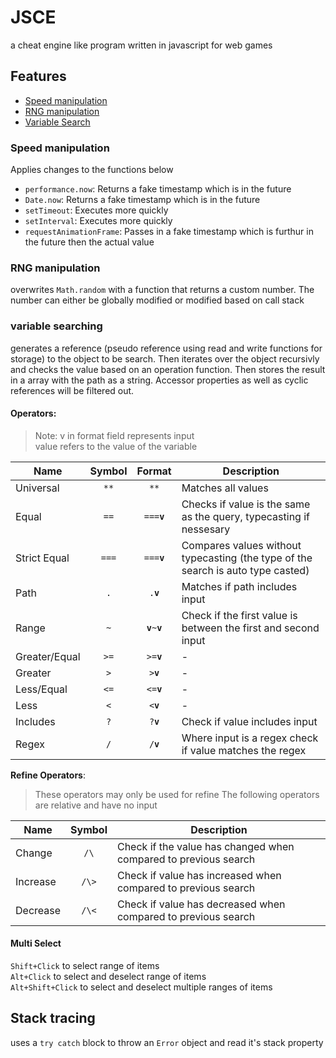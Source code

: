 # JSCE
a cheat engine like program written in javascript for web games

## Features
- [Speed manipulation](#speed-manipulation)
- [RNG manipulation](#rng-manipulation)
- [Variable Search](#variable-searching)

### Speed manipulation

Applies changes to the functions below

- `performance.now`: Returns a fake timestamp which is in the future
- `Date.now`: Returns a fake timestamp which is in the future
- `setTimeout`: Executes more quickly 
- `setInterval`: Executes more quickly 
- `requestAnimationFrame`: Passes in a fake timestamp which is furthur in the future then the actual value

### RNG manipulation

overwrites `Math.random` with a function that returns a custom number. The number can either be globally modified or modified based on call stack

### variable searching

generates a reference (pseudo reference using read and write functions for storage) to the object to be search. Then iterates over the object recursivly and checks the value based on an operation function. Then stores the result in a array with the path as a string. Accessor properties as well as cyclic references will be filtered out.

#### Operators:
> Note: v in format field represents input  
> value refers to the value of the variable

  Name | Symbol | Format | Description
  ---  | :---:  | :---:  | ---
Universal | `**` | `**` | Matches all values
Equal  | `==`   | <code>===<b>v</b></code> |Checks if value is the same as the query, typecasting if nessesary
Strict Equal | `===` | <code>===<b>v</b></code> |Compares values without typecasting (the type of the search is auto type casted)
Path | `.` | <code>.<b>v</b></code> | Matches if path includes input 
Range | `~` | <code><b>v</b>~<b>v</b></code>  | Check if the first value is between the first and second input
Greater/Equal | `>=` | <code>>=<b>v</b></code>  | -
Greater | `>` | <code>><b>v</b></code>  | -
Less/Equal | `<=` | <code><=<b>v</b></code>  | - 
Less | `<` | <code><<b>v</b></code>  | - 
Includes | `?` | <code>?<b>v</b></code>  | Check if value includes input
Regex | `/` | <code>/<b>v</b></code> | Where input is a regex check if value matches the regex 

**Refine Operators**:
> These operators may only be used for refine
> The following operators are relative and have no input

  Name | Symbol | Description
  ---  | :---:  | ---
Change | `/\`   | Check if the value has changed when compared to previous search
Increase | `/\>` | Check if value has increased when compared to previous search
Decrease | `/\<` | Check if value has decreased when compared to previous search

#### Multi Select  
`Shift+Click` to select range of items  
`Alt+Click` to select and deselect range of items   
`Alt+Shift+Click` to select and deselect multiple ranges of items 

## Stack tracing

uses a `try catch` block to throw an `Error` object and read it's stack property
